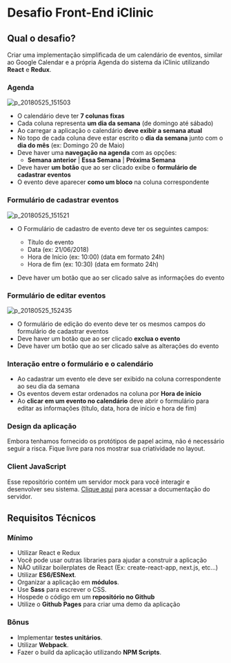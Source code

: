 # Desafio Front-End iClinic

## Qual o desafio?

Criar uma implementação simplificada de um calendário de eventos, similar ao Google Calendar e a própria Agenda do sistema da iClinic utilizando **React** e **Redux**.

### Agenda

![p_20180525_151503](https://user-images.githubusercontent.com/679481/40561018-0f93df4c-6032-11e8-8dd6-7664f01df308.png)

- O calendário deve ter **7 colunas fixas**
- Cada coluna representa **um dia da semana** (de domingo até sábado)
- Ao carregar a aplicação o calendário **deve exibir a semana atual**
- No topo de cada coluna deve estar escrito o **dia da semana** junto com o **dia do mês** (ex: Domingo 20 de Maio)
- Deve haver uma **navegação na agenda** com as opções:
    - **Semana anterior** | **Essa Semana** | **Próxima Semana**
- Deve haver **um botão** que ao ser clicado exibe o **formulário de cadastrar eventos** 
- O evento deve aparecer **como um bloco** na coluna correspondente

### Formulário de cadastrar eventos

![p_20180525_151521](https://user-images.githubusercontent.com/679481/40561028-147f82ea-6032-11e8-9bbf-6690c7fa91cc.png)

- O Formulário de cadastro de evento deve ter os seguintes campos:
    - Título do evento
    - Data (ex: 21/06/2018)
    - Hora de Início (ex: 10:00) (data em formato 24h)
    - Hora de fim (ex: 10:30) (data em formato 24h)

- Deve haver um botão que ao ser clicado salve as informações do evento

### Formulário de editar eventos

![p_20180525_152435](https://user-images.githubusercontent.com/679481/40561022-12ecdfa4-6032-11e8-985b-60ffed876501.png)

- O formulário de edição do evento deve ter os mesmos campos do formulário de cadastrar eventos
- Deve haver um botão que ao ser clicado **exclua o evento**
- Deve haver um botão que ao ser clicado salve as alterações do evento


### Interação entre o formulário e o calendário

- Ao cadastrar um evento ele deve ser exibido na coluna correspondente ao seu dia da semana
- Os eventos devem estar ordenados na coluna por **Hora de início**
- Ao **clicar em um evento no calendário** deve abrir o formulário para editar as informações (título, data, hora de início e hora de fim)

### Design da aplicação

Embora tenhamos fornecido os protótipos de papel acima, não é necessário seguir a risca. Fique livre para nos mostrar sua criatividade no layout.

### Client JavaScript

Esse repositório contém um servidor mock para você interagir e desenvolver seu sistema. [Clique aqui](/Server.md) para acessar a documentação do servidor.

## Requisitos Técnicos
### Mínimo
- Utilizar React e Redux
- Você pode usar outras libraries para ajudar a construir a aplicação
- NÃO utilizar boilerplates de React (Ex: create-react-app, next.js, etc...)
- Utilizar **ES6/ESNext**.
- Organizar a aplicação em **módulos**.
- Use **Sass** para escrever o CSS.
- Hospede o código em um **repositório no Github**
- Utilize o **Github Pages** para criar uma demo da aplicação

### Bônus
- Implementar **testes unitários**.
- Utilizar **Webpack**. 
- Fazer o build da aplicação utilizando **NPM Scripts**. 